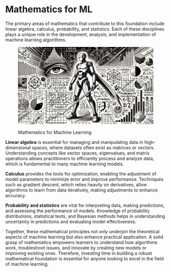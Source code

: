 # Mathematics for ML

The primary areas of mathematics that contribute to this foundation include linear algebra, calculus, probability, and statistics. Each of these disciplines plays a unique role in the development, analysis, and implementation of machine learning algorithms.

<div align="left"><figure><img src="../../../.gitbook/assets/ml-mathematics-for ml-min.png" alt="" width="563"><figcaption><p>Mathematics for Machine Learning</p></figcaption></figure></div>

**Linear algebra** is essential for managing and manipulating data in high-dimensional spaces, where datasets often exist as matrices or vectors. Understanding concepts like vector spaces, eigenvalues, and matrix operations allows practitioners to efficiently process and analyze data, which is fundamental to many machine learning models.

**Calculus** provides the tools for optimization, enabling the adjustment of model parameters to minimize error and improve performance. Techniques such as gradient descent, which relies heavily on derivatives, allow algorithms to learn from data iteratively, making adjustments to enhance accuracy.

**Probability and statistics** are vital for interpreting data, making predictions, and assessing the performance of models. Knowledge of probability distributions, statistical tests, and Bayesian methods helps in understanding uncertainty in predictions and evaluating model effectiveness.

Together, these mathematical principles not only underpin the theoretical aspects of machine learning but also enhance practical application. A solid grasp of mathematics empowers learners to understand how algorithms work, troubleshoot issues, and innovate by creating new models or improving existing ones. Therefore, investing time in building a robust mathematical foundation is essential for anyone looking to excel in the field of machine learning.
